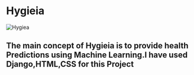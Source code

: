 # Hygieia

![Hygiea](https://user-images.githubusercontent.com/69431876/134715320-fb26b82e-7839-4588-acd5-b7767c0c05e4.gif)

## The main concept of Hygieia is to provide health Predictions using Machine Learning.I have used  Django,HTML,CSS for this Project

